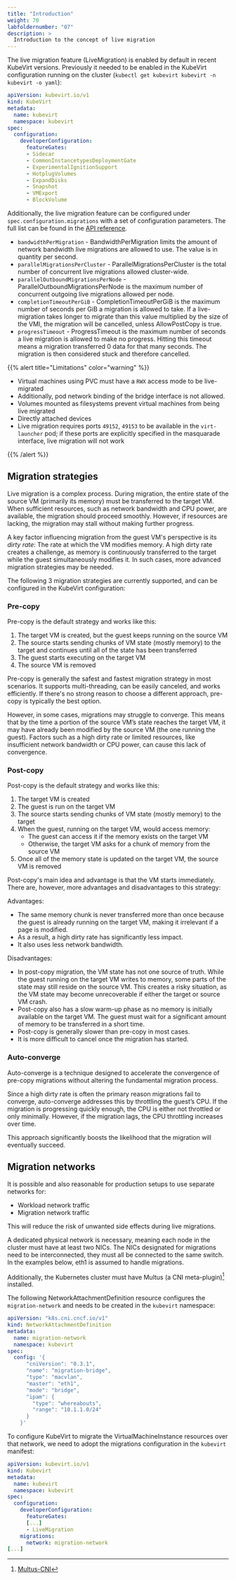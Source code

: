 ```yaml
---
title: "Introduction"
weight: 70
labfoldernumber: "07"
description: >
  Introduction to the concept of live migration
---
```


The live migration feature (LiveMigration) is enabled by default in recent KubeVirt versions. Previously it needed to be enabled in the KubeVirt configuration running on the cluster (`kubectl get kubevirt kubevirt -n kubevirt -o yaml`):

```yaml
apiVersion: kubevirt.io/v1
kind: KubeVirt
metadata:
  name: kubevirt
  namespace: kubevirt
spec:
  configuration:
    developerConfiguration:
      featureGates:
      - Sidecar
      - CommonInstancetypesDeploymentGate
      - ExperimentalIgnitionSupport
      - HotplugVolumes
      - ExpandDisks
      - Snapshot
      - VMExport
      - BlockVolume
```

Additionally, the live migration feature can be configured under `spec.configuration.migrations` with a set of configuration parameters. The full list can be found in the [API reference](https://kubevirt.io/api-reference/v1.3.0/definitions.html#_v1_migrationconfiguration).

* `bandwidthPerMigration` - BandwidthPerMigration limits the amount of network bandwidth live migrations are allowed to use. The value is in quantity per second.
* `parallelMigrationsPerCluster` - ParallelMigrationsPerCluster is the total number of concurrent live migrations allowed cluster-wide.
* `parallelOutboundMigrationsPerNode` - ParallelOutboundMigrationsPerNode is the maximum number of concurrent outgoing live migrations allowed per node.
* `completionTimeoutPerGiB` - CompletionTimeoutPerGiB is the maximum number of seconds per GiB a migration is allowed to take. If a live-migration takes longer to migrate than this value multiplied by the size of the VMI, the migration will be cancelled, unless AllowPostCopy is true.
* `progressTimeout` - ProgressTimeout is the maximum number of seconds a live migration is allowed to make no progress. Hitting this timeout means a migration transferred 0 data for that many seconds. The migration is then considered stuck and therefore cancelled.

{{% alert title="Limitations" color="warning" %}}

* Virtual machines using PVC must have a `RWX` access mode to be live-migrated
* Additionally, pod network binding of the bridge interface is not allowed. 
* Volumes mounted as filesystems prevent virtual machines from being live migrated
* Directly attached devices
* Live migration requires ports `49152`, `49153` to be available in the `virt-launcher` pod; if these ports are explicitly specified in the masquarade interface, live migration will not work

{{% /alert %}}


## Migration strategies

Live migration is a complex process. During migration, the entire state of the source VM (primarily its memory) must be transferred to the target VM. When sufficient resources, such as network bandwidth and CPU power, are available, the migration should proceed smoothly. However, if resources are lacking, the migration may stall without making further progress.

A key factor influencing migration from the guest VM's perspective is its _dirty rate_: The rate at which the VM modifies memory. A high dirty rate creates a challenge, as memory is continuously transferred to the target while the guest simultaneously modifies it. In such cases, more advanced migration strategies may be needed.

The following 3 migration strategies are currently supported, and can be configured in the KubeVirt configuration:


### Pre-copy

Pre-copy is the default strategy and works like this:

1. The target VM is created, but the guest keeps running on the source VM
1. The source starts sending chunks of VM state (mostly memory) to the target and continues until all of the state has been transferred
1. The guest starts executing on the target VM
1. The source VM is removed

Pre-copy is generally the safest and fastest migration strategy in most scenarios. It supports multi-threading, can be easily canceled, and works efficiently. If there's no strong reason to choose a different approach, pre-copy is typically the best option.

However, in some cases, migrations may struggle to converge. This means that by the time a portion of the source VM’s state reaches the target VM, it may have already been modified by the source VM (the one running the guest). Factors such as a high dirty rate or limited resources, like insufficient network bandwidth or CPU power, can cause this lack of convergence.


### Post-copy

Post-copy is the default strategy and works like this:

1. The target VM is created
1. The guest is run on the target VM
1. The source starts sending chunks of VM state (mostly memory) to the target
1. When the guest, running on the target VM, would access memory:
   * The guest can access it if the memory exists on the target VM
   * Otherwise, the target VM asks for a chunk of memory from the source VM
1. Once all of the memory state is updated on the target VM, the source VM is removed

Post-copy's main idea and advantage is that the VM starts immediately. There are, however, more advantages and disadvantages to this strategy:

Advantages:

* The same memory chunk is never transferred more than once because the guest is already running on the target VM, making it irrelevant if a page is modified.
* As a result, a high dirty rate has significantly less impact.
* It also uses less network bandwidth.

Disadvantages:

* In post-copy migration, the VM state has not one source of truth. While the guest running on the target VM writes to memory, some parts of the state may still reside on the source VM. This creates a risky situation, as the VM state may become unrecoverable if either the target or source VM crash.
* Post-copy also has a slow warm-up phase as no memory is initially available on the target VM. The guest must wait for a significant amount of memory to be transferred in a short time.
* Post-copy is generally slower than pre-copy in most cases.
* It is more difficult to cancel once the migration has started.


### Auto-converge

Auto-converge is a technique designed to accelerate the convergence of pre-copy migrations without altering the fundamental migration process.

Since a high dirty rate is often the primary reason migrations fail to converge, auto-converge addresses this by throttling the guest’s CPU. If the migration is progressing quickly enough, the CPU is either not throttled or only minimally. However, if the migration lags, the CPU throttling increases over time.

This approach significantly boosts the likelihood that the migration will eventually succeed.


## Migration networks

It is possible and also reasonable for production setups to use separate networks for:

* Workload network traffic
* Migration network traffic

This will reduce the risk of unwanted side effects during live migrations.

A dedicated physical network is necessary, meaning each node in the cluster must have at least two NICs. The NICs designated for migrations need to be interconnected, they must all be connected to the same switch. In the examples below, eth1 is assumed to handle migrations.

Additionally, the Kubernetes cluster must have Multus (a CNI meta-plugin)[^1] installed.

The following NetworkAttachmentDefinition resource configures the `migration-network` and needs to be created in the `kubevirt` namespace:

```yaml
apiVersion: "k8s.cni.cncf.io/v1"
kind: NetworkAttachmentDefinition
metadata:
  name: migration-network
  namespace: kubevirt
spec:
  config: '{
      "cniVersion": "0.3.1",
      "name": "migration-bridge",
      "type": "macvlan",
      "master": "eth1",
      "mode": "bridge",
      "ipam": {
        "type": "whereabouts",
        "range": "10.1.1.0/24"
      }
    }'
```

To configure KubeVirt to migrate the VirtualMachineInstance resources over that network, we need to adopt the migrations configuration in the `kubevirt` manifest:

```yaml
apiVersion: kubevirt.io/v1
kind: Kubevirt
metadata:
  name: kubevirt
  namespace: kubevirt
spec:
  configuration:
    developerConfiguration:
      featureGates:
      [...]
      - LiveMigration
    migrations:
      network: migration-network
[...]
```

[^1]: [Multus-CNI](https://github.com/k8snetworkplumbingwg/multus-cni)
